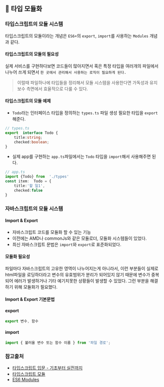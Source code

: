 ## 📖 타입 모듈화
### 타입스크립트의 모듈 시스템
타입스크립트의 모듈이라는 개념은 `ES6+`의 `export`, `import`를 사용하는 `Modules` 개념과 같다.

#### 타입스크립트의 모듈의 필요성
실제 서비스를 구현하다보면 코드들이 많아지면서 혹은 특정 타입을 여러개의 파일에서 나누어 쓰게 되면서 `한 곳에서 관리해서 사용하는 로직이 필요하게 된다.`

> 이럴때 파일하나에 타입들을 정리해서 모듈 시스템을 사용한다면 가독성과 유지보수 측면에서 효율적으로 다룰 수 있다.

#### 타입스크립트의 모듈 예제
- `Todo`라는  인터페이스 타입을 정의하는 `types.ts` 파일 생성 필요한 타입을 `export`해준다.

```ts
// types.ts
export  interface Todo {
	title:string;
	checked:boolean;
}
```
- 실제 app를 구현하는 `app.ts`파일에서는 `Todo` 타입을 `import`해서 사용해주면 된다.

```ts
// app.ts
import {Todo} from  './types'
const item:  Todo = {
	title:'할 일1',
	checked:false
}
```


### 자바스크립트의 모듈 시스템
#### Import & Export
- 자바스크립트 코드를 모듈화 할 수 있는 기능
- 이전에는 AMD나 commonJs와 같은 모듈로더, 모듈화 시스템들이 있었다.
- 최신 자바스크립트 문법은 `import`와 `export`로 표준화되었다.

#### 모듈화 필요성
파일마다 자바스크립트의 고유한 영역이 나누어지는게 아니라서, 이런 부분들이 실제로 html파일을 로딩하더라고 변수의 유효범위가 분리가 되어있지 않기 때문에 변수가 중복되어 에러가 발생하거나 기타 예기치못한 상황들이 발생할 수 있었다. 그런 부분을 해결하기 위해 모듈화가 필요했다.

#### Import & Export 기본문법
#### export
```js
export 변수, 함수
```

#### import
```js
import { 불러올 변수 또는 함수 이름 } from '파일 경로';
```



### 참고출처
- [타입스크립트 입문 - 기초부터 실전까지](https://www.inflearn.com/course/%ED%83%80%EC%9E%85%EC%8A%A4%ED%81%AC%EB%A6%BD%ED%8A%B8-%EC%9E%85%EB%AC%B8/dashboard)
- [타입스크립트 모듈](https://joshua1988.github.io/ts/usage/modules.html)
-   [ES6 Modules](https://joshua1988.github.io/vue-camp/es6/modules.html)
